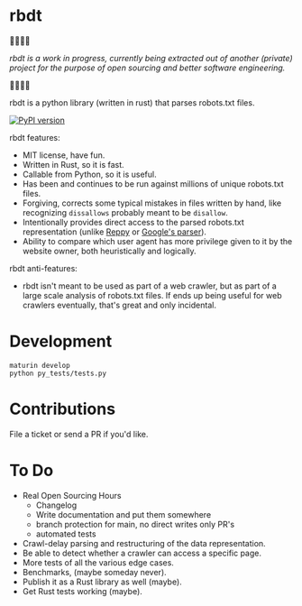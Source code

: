 # rbdt 

🚨🚨🚨🚨

_rbdt is a work in progress, currently being extracted out of another (private) project for the purpose of open sourcing and better software engineering._ 

🚨🚨🚨🚨

rbdt is a python library (written in rust) that parses robots.txt files.

[![PyPI version](https://badge.fury.io/py/rbdt.svg)](https://badge.fury.io/py/rbdt)

rbdt features: 
* MIT license, have fun. 
* Written in Rust, so it is fast. 
* Callable from Python, so it is useful. 
* Has been and continues to be run against millions of unique robots.txt files.
* Forgiving, corrects some typical mistakes in files written by hand, like recognizing `dissallows` probably meant to be `disallow`. 
* Intentionally provides direct access to the parsed robots.txt representation (unlike [Reppy](https://github.com/seomoz/reppy) or [Google's parser](https://github.com/google/robotstxt)).
* Ability to compare which user agent has more privilege given to it by the website owner, both heuristically and logically. 

rbdt anti-features:
* rbdt isn't meant to be used as part of a web crawler, but as part of a large scale analysis of robots.txt files. If ends up being useful for web crawlers eventually, that's great and only incidental. 


# Development 

```
maturin develop
python py_tests/tests.py
```

# Contributions

File a ticket or send a PR if you'd like. 

# To Do 
* Real Open Sourcing Hours
  - Changelog 
  - Write documentation and put them somewhere 
  - branch protection for main, no direct writes only PR's
  - automated tests 
* Crawl-delay parsing and restructuring of the data representation. 
* Be able to detect whether a crawler can access a specific page.
* More tests of all the various edge cases. 
* Benchmarks, (maybe someday never). 
* Publish it as a Rust library as well (maybe).
* Get Rust tests working (maybe).
